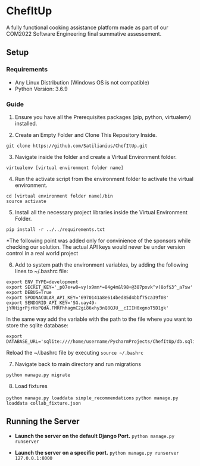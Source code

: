 # ChefItUp

A fully functional cooking assistance platform made as part of our COM2022 Software Engineering final summative assessement.

## Setup
### Requirements
- Any Linux Distribution (Windows OS is not compatible)
- Python Version: 3.6.9

### Guide
1) Ensure you have all the Prerequisites packages (pip, python, virtualenv) installed.

2) Create an Empty Folder and Clone This Repository Inside.

```git clone https://github.com/Satilianius/ChefItUp.git```

3) Navigate inside the folder and create a Virtual Environment folder.

```virtualenv [virtual environment folder name]```

4) Run the activate script from the environment folder to activate the virtual environment.

```
cd [virtual environment folder name]/bin
source activate
```

5) Install all the necessary project libraries inside the Virtual Environment Folder.

```pip install -r ../../requirements.txt```

*The following point was added only for convinience of the sponsors while checking our solution. The actual API keys would never be under version control in a real world project

6) Add to system path the environment variables, by adding the following lines to ~/.bashrc file:
```
export ENV_TYPE=development
export SECRET_KEY='_p07e+w8=vy)x9mn*=84g4m&l98+@387pxvk^v(8of$3^_a7sw'
export DEBUG=True
export SPOONACULAR_API_KEY='6970141a8e614bed85d4bbf75ca39f08'
export SENDGRID_API_KEY='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'
```
In the same way add the variable with the path to the file where you want to store the sqlite database:
```
export DATABASE_URL='sqlite:////home/username/PycharmProjects/ChefItUp/db.sqlite3'
```
Reload the ~/.bashrc file by executing 
```source ~/.bashrc```

7) Navigate back to main directory and run migrations

```python manage.py migrate```

8) Load fixtures

```python manage.py loaddata simple_recommendations```
```python manage.py loaddata collab_fixture.json```

## Running the Server
- **Launch the server on the default Django Port.**
```python manage.py runserver```

- **Launch the server on a specific port.**
```python manage.py runserver 127.0.0.1:8000```

